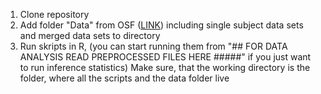 
1) Clone repository
2) Add folder "Data" from OSF ([LINK](https://osf.io/f9hjx/files/osfstorage)) including single subject data sets and merged data sets to directory
3) Run skripts in R, (you can start running them from "## FOR DATA ANALYSIS READ PREPROCESSED FILES HERE #####" if you just want to run inference statistics)
   Make sure, that the working directory is the folder, where all the scripts and the data folder live
